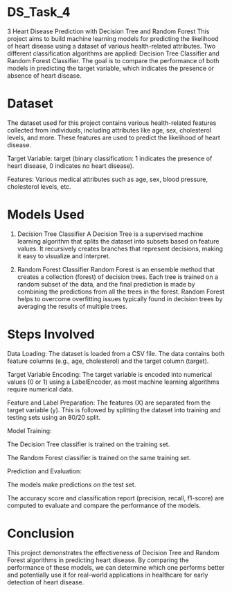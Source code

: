 # DS_Task_4

3 Heart Disease Prediction with Decision Tree and Random Forest
This project aims to build machine learning models for predicting the likelihood of heart disease using a dataset of various health-related attributes. Two different classification algorithms are applied: Decision Tree Classifier and Random Forest Classifier. The goal is to compare the performance of both models in predicting the target variable, which indicates the presence or absence of heart disease.

# Dataset
The dataset used for this project contains various health-related features collected from individuals, including attributes like age, sex, cholesterol levels, and more. These features are used to predict the likelihood of heart disease.

Target Variable: target (binary classification: 1 indicates the presence of heart disease, 0 indicates no heart disease).

Features: Various medical attributes such as age, sex, blood pressure, cholesterol levels, etc.

# Models Used
1. Decision Tree Classifier
A Decision Tree is a supervised machine learning algorithm that splits the dataset into subsets based on feature values. It recursively creates branches that represent decisions, making it easy to visualize and interpret.

2. Random Forest Classifier
Random Forest is an ensemble method that creates a collection (forest) of decision trees. Each tree is trained on a random subset of the data, and the final prediction is made by combining the predictions from all the trees in the forest. Random Forest helps to overcome overfitting issues typically found in decision trees by averaging the results of multiple trees.

# Steps Involved
Data Loading: The dataset is loaded from a CSV file. The data contains both feature columns (e.g., age, cholesterol) and the target column (target).

Target Variable Encoding: The target variable is encoded into numerical values (0 or 1) using a LabelEncoder, as most machine learning algorithms require numerical data.

Feature and Label Preparation: The features (X) are separated from the target variable (y). This is followed by splitting the dataset into training and testing sets using an 80/20 split.

Model Training:

The Decision Tree classifier is trained on the training set.

The Random Forest classifier is trained on the same training set.

Prediction and Evaluation:

The models make predictions on the test set.

The accuracy score and classification report (precision, recall, f1-score) are computed to evaluate and compare the performance of the models.

# Conclusion
This project demonstrates the effectiveness of Decision Tree and Random Forest algorithms in predicting heart disease. By comparing the performance of these models, we can determine which one performs better and potentially use it for real-world applications in healthcare for early detection of heart disease.
